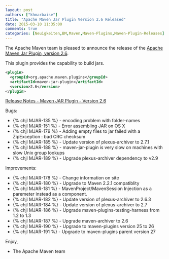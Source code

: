 ```yaml
---
layout: post
authors: ["khmarbaise"]
title: "Apache Maven Jar Plugin Version 2.6 Released"
date: 2015-03-10 11:35:00
comments: true
categories: [Neuigkeiten,BM,Maven,Maven-Plugins,Maven-Plugin-Releases]
---
```

The Apache Maven team is pleased to announce the release of the 
[Apache Maven Jar Plugin, version 2.6](http://maven.apache.org/plugins/maven-jar-plugin/).

This plugin provides the capability to build jars.


``` xml
<plugin>
  <groupId>org.apache.maven.plugins</groupId>
  <artifactId>maven-jar-plugin</artifactId>
  <version>2.6</version>
</plugin>
```

<!-- more -->

[Release Notes - Maven JAR Plugin - Version 2.6](http://jira.codehaus.org/secure/ReleaseNote.jspa?projectId=11137&version=20457)

Bugs:

 * {% chjl MJAR-135 %} - encoding problem with folder-names
 * {% chjl MJAR-151 %} - Error assembling JAR on OS X
 * {% chjl MJAR-179 %} - Adding empty files to jar failed with a ZipException : bad CRC checksum
 * {% chjl MJAR-185 %} - Update version of plexus-archiver to 2.7.1
 * {% chjl MJAR-188 %} - maven-jar-plugin is very slow on machines with slow Unix group lookups
 * {% chjl MJAR-189 %} - Upgrade plexus-archiver dependency to v2.9

Improvements:

 * {% chjl MJAR-178 %} - Change information on site
 * {% chjl MJAR-180 %} - Upgrade to Maven 2.2.1 compatiblity
 * {% chjl MJAR-181 %} - MavenProject/MavenSession Injection as a paremeter instead as a component.
 * {% chjl MJAR-182 %} - Update version of plexus-archiver to 2.6.3
 * {% chjl MJAR-184 %} - Update version of plexus-archiver to 2.7
 * {% chjl MJAR-186 %} - Upgrade maven-plugins-testing-harness from 1.2 to 1.3
 * {% chjl MJAR-187 %} - Upgrade maven-archiver to 2.6
 * {% chjl MJAR-190 %} - Upgrade to maven-plugins version 25 to 26
 * {% chjl MJAR-191 %} - Upgrade to maven-plugins parent version 27

Enjoy,

- The Apache Maven team
